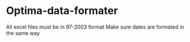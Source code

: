 Optima-data-formater
====================

All excel files must be in 97-2003 format
Make sure dates are formated in the same way
